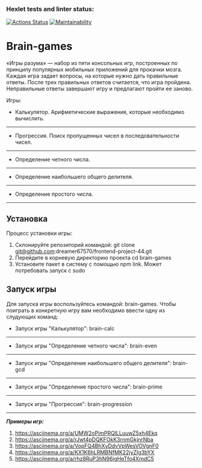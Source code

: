 ### Hexlet tests and linter status:

[![Actions Status](https://github.com/freedomismyhome/frontend-project-44/workflows/hexlet-check/badge.svg)](https://github.com/freedomismyhome/frontend-project-44/actions)
[![Maintainability](https://api.codeclimate.com/v1/badges/f8f451932f0184e76b45/maintainability)](https://codeclimate.com/github/dreamer67570/frontend-project-44/maintainability)

# Brain-games

«Игры разума» — набор из пяти консольных игр, построенных по принципу популярных мобильных приложений для прокачки мозга. Каждая игра задает вопросы, на которые нужно дать правильные ответы. После трех правильных ответов считается, что игра пройдена. Неправильные ответы завершают игру и предлагают пройти ее заново.

Игры:

- Калькулятор. Арифметические выражения, которые необходимо вычислить.
---
- Прогрессия. Поиск пропущенных чисел в последовательности чисел.
---
- Определение четного числа.
---
- Определение наибольшего общего делителя.
---
- Определение простого числа.
---

## Установка 

Процесс установки игры: 

1. Склонируйте репозиторий командой: git clone git@github.com:dreamer67570/frontend-project-44.git
2. Перейдите в корневую директорию проекта cd brain-games
3. Установите пакет в систему с помощью npm link. Может потребовать запуск с sudo

## Запуск игры

Для запуска игры воспользуйтесь командой: brain-games. Чтобы поиграть в конкретную игру вам необходимо ввести одну из слудующих команд:

- Запуск игры "Калькулятор": brain-calc
---
- Запуск игры "Определение четного числа": brain-even
---
- Запуск игры "Определение наибольшего общего делителя": brain-gcd
---
- Запуск игры "Определение простого числа": brain-prime
---
- Запуск игры "Прогрессия": brain-progression
---

***Примеры игр:***
1. https://asciinema.org/a/UMW2oPimPRQlLLuuwZ5xh4Ekq
2. https://asciinema.org/a/rJwt4pDQKFOkK3rnmGkjnrNba
3. https://asciinema.org/a/VopFQ4BhXyDdvVpWesVOVgnF0
4. https://asciinema.org/a/KX1K6hLRMBNfMK22jyZIg3bYX
5. https://asciinema.org/a/rhz8RuP3hN96igHeTfo4XmdC5